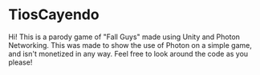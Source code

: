 # TiosCayendo
Hi! This is a parody game of "Fall Guys" made using Unity and Photon Networking. This was made to show the use of Photon on a simple game, and isn't monetized in any way. Feel free to look around the code as you please!

